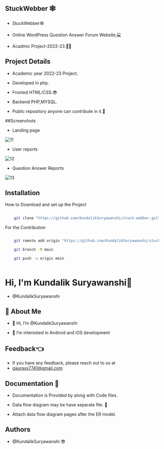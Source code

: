 
## StuckWebber 🕸️

 - StuckWebber🕸️

 - Online WordPress Question Answer Forum Website,💻
 
 - Acadmic Project-2022-23.🧑‍🎓


## Project Details

 - Academic year 2022-23 Project.

 - Developed in php.

 - Fronted HTML/CSS.😎

 - Backend PHP,MYSQL.

 - Public repository anyone can contribute in it.🤞
 
 ##Screenshots
 
 - Landing page
 
 ![11](https://user-images.githubusercontent.com/108235751/213899704-9c22449c-d93b-4c26-927f-570082e471ac.png)
 
 - User reports
 
 ![12](https://user-images.githubusercontent.com/108235751/213899721-618c91e7-8d15-46c4-b812-b7816ffdb815.png)

 - Question Answer Reports
 
 ![13](https://user-images.githubusercontent.com/108235751/213899732-6a2beee9-8665-4e96-8553-7999bf1e1338.png)

 
## Installation

How to Download and set up the Project

```bash
    
    git clone "https://github.com/KundalikSuryawanshi/stuck-webber.git"


```
For the Contribution

```bash

    git remote add origin "https://github.com/KundalikSuryawanshi/stuck-webber.git"

    git branch -M main

    git push -u origin main
    
```
    
# Hi, I'm Kundalik Suryawanshi👋

- @KundalikSuryawanshi


## 🚀 About Me
- 👋 Hi, I’m @KundalikSuryawanshi

- 👀 I’m interested in Android and iOS development

## Feedback👈

- If you have any feedback, please reach out to us at
- gauravs7741@gmail.com


## Documentation 📄

- Documentation is Provided by along with Code files. 

- Data flow diagram may be have separate file. 📝

- Attach data flow diagram pages after the ER model.

## Authors

- @KundalikSuryawanshi 😎

